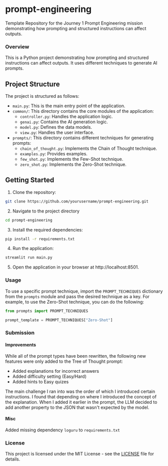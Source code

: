 # prompt-engineering
Template Repository for the Journey 1 Prompt Engineering mission demonstrating how prompting and structured instructions can affect outputs.

### Overview
This is a Python project demonstrating how prompting and structured instructions can affect outputs. It uses different techniques to generate AI prompts.

## Project Structure

The project is structured as follows:

- `main.py`: This is the main entry point of the application.
- `common/`: This directory contains the core modules of the application:
  - `controller.py`: Handles the application logic.
  - `genai.py`: Contains the AI generation logic.
  - `model.py`: Defines the data models.
  - `view.py`: Handles the user interface.
- `prompts/`: This directory contains different techniques for generating prompts:
  - `chain_of_thought.py`: Implements the Chain of Thought technique.
  - `examples.py`: Provides examples.
  - `few_shot.py`: Implements the Few-Shot technique.
  - `zero_shot.py`: Implements the Zero-Shot technique.

## Getting Started

1. Clone the repository:

```sh
git clone https://github.com/yourusername/prompt-engineering.git
```

2. Navigate to the project directory

```sh
cd prompt-engineering
```

3. Install the required dependencies:

```sh
pip install -r requirements.txt
```

4. Run the application:

```sh
streamlit run main.py
```

5. Open the application in your browser at http://localhost:8501.

### Usage
To use a specific prompt technique, import the `PROMPT_TECHNIQUES` dictionary from the `prompts` module and pass the desired technique as a key. For example, to use the Zero-Shot technique, you can do the following:

```python
from prompts import PROMPT_TECHNIQUES

prompt_template = PROMPT_TECHNIQUES["Zero-Shot"]
```

### Submission

#### Improvements

While all of the prompt types have been rewritten, the following new features were only added to the Tree of Thought prompt:

- Added explanations for incorrect answers
- Added difficulty setting (Easy/Hard)
- Added hints to Easy quizes

The main challenge I ran into was the order of which I introduced certain instructions.  I found that depending on where I introduced the concept of the explanation.  When I added it earlier in the prompt, the LLM decided to add another property to the JSON that wasn't expected by the model.

#### Misc

Added missing dependency `loguru` to `requirements.txt`

### License
This project is licensed under the MIT License - see the [LICENSE](LICENSE) file for details.
